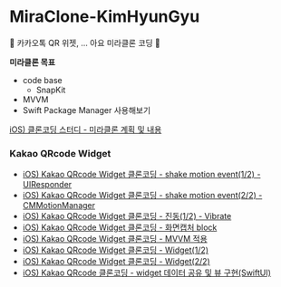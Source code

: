 # MiraClone-KimHyunGyu
🤒 카카오톡 QR 위젯, ... 아요 미라클론 코딩 🤒

**미라클론 목표**
- code base
    - SnapKit
- MVVM
- Swift Package Manager 사용해보기

[iOS) 클론코딩 스터디 - 미라클론 계획 및 내용](https://gyuios.tistory.com/91?category=966935)

### Kakao QRcode Widget
- [iOS) Kakao QRcode Widget 클론코딩 - shake motion event(1/2) - UIResponder](https://gyuios.tistory.com/92?category=966935)
- [iOS) Kakao QRcode Widget 클론코딩 - shake motion event(2/2) - CMMotionManager](https://gyuios.tistory.com/93?category=966935)
- [iOS) Kakao QRcode Widget 클론코딩 - 진동(1/2) - Vibrate](https://gyuios.tistory.com/94?category=966935)
- [iOS) Kakao QRcode Widget 클론코딩 - 화면캡처 block](https://gyuios.tistory.com/97?category=966935)
- [iOS) Kakao QRcode Widget 클론코딩 - MVVM 적용](https://gyuios.tistory.com/98?category=966935)
- [iOS) Kakao QRcode Widget 클론코딩 - Widget(1/2)](https://gyuios.tistory.com/99?category=966935)
- [iOS) Kakao QRcode Widget 클론코딩 - Widget(2/2)](https://gyuios.tistory.com/100?category=966935)
- [iOS) Kakao QRcode 클론코딩 - widget 데이터 공유 및 뷰 구현(SwiftUI)](https://gyuios.tistory.com/102)
